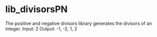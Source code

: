 # lib_divisorsPN

The positive and negative divisors library generates the divisors of an integer.
Input: 2
Output: -1, -2, 1, 2
